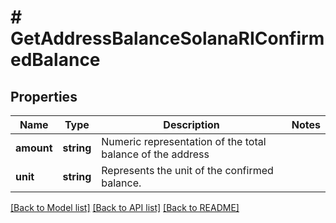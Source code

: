 # # GetAddressBalanceSolanaRIConfirmedBalance

## Properties

Name | Type | Description | Notes
------------ | ------------- | ------------- | -------------
**amount** | **string** | Numeric representation of the total balance of the address |
**unit** | **string** | Represents the unit of the confirmed balance. |

[[Back to Model list]](../../README.md#models) [[Back to API list]](../../README.md#endpoints) [[Back to README]](../../README.md)
